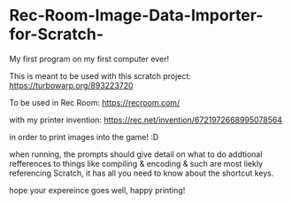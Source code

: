 # Rec-Room-Image-Data-Importer-for-Scratch-
My first program on my first computer ever!

This is meant to be used with this scratch project:
https://turbowarp.org/893223720

To be used in Rec Room:
https://recroom.com/

with my printer invention:
https://rec.net/invention/6721972668995078564

in order to print images into the game! :D

when running, the prompts should give detail on what to do
addtional refferences to things like compiling & encoding & such are most liekly referencing Scratch, it has all you need to know about the shortcut keys.

hope your expereince goes well, happy printing!
